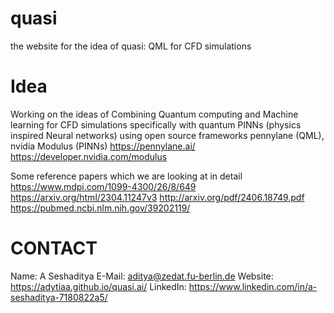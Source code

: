 # quasi

the website for the idea of quasi: QML for CFD simulations

# Idea

Working on the ideas of Combining Quantum computing and Machine learning for CFD simulations specifically with quantum PINNs (physics inspired Neural networks) using open source frameworks pennylane (QML), nvidia Modulus (PINNs)
https://pennylane.ai/  https://developer.nvidia.com/modulus 

Some reference papers which we are looking at in detail
https://www.mdpi.com/1099-4300/26/8/649
https://arxiv.org/html/2304.11247v3
http://arxiv.org/pdf/2406.18749.pdf
https://pubmed.ncbi.nlm.nih.gov/39202119/      


# CONTACT

Name: A Seshaditya
E-Mail: aditya@zedat.fu-berlin.de
Website: https://adytiaa.github.io/quasi.ai/
LinkedIn: https://www.linkedin.com/in/a-seshaditya-7180822a5/

